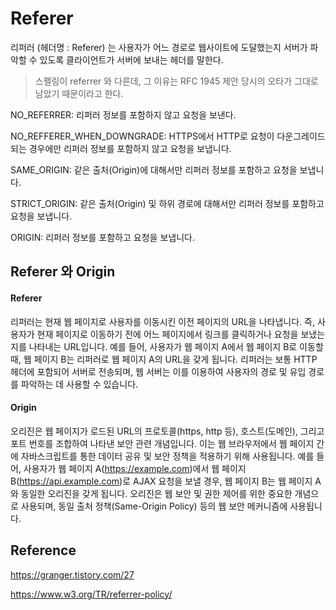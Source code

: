 # Referer

리퍼러 (헤더명 : Referer) 는 사용자가 어느 경로로 웹사이트에 도달했는지 서버가 파악할 수 있도록 클라이언트가 서버에 보내는 헤더를 말한다.




> 스펠링이 referrer 와 다른데, 그 이유는 RFC 1945 제안 당시의 오타가 그대로 남았기 때문이라고 한다.


NO_REFERRER: 리퍼러 정보를 포함하지 않고 요청을 보낸다.

NO_REFFERER_WHEN_DOWNGRADE: HTTPS에서 HTTP로 요청이 다운그레이드되는 경우에만 리퍼러 정보를 포함하지 않고 요청을 보냅니다.

SAME_ORIGIN: 같은 출처(Origin)에 대해서만 리퍼러 정보를 포함하고 요청을 보냅니다.

STRICT_ORIGIN: 같은 출처(Origin) 및 하위 경로에 대해서만 리퍼러 정보를 포함하고 요청을 보냅니다.

ORIGIN: 리퍼러 정보를 포함하고 요청을 보냅니다.

## Referer 와 Origin

#### Referer

리퍼러는 현재 웹 페이지로 사용자를 이동시킨 이전 페이지의 URL을 나타냅니다. 즉, 사용자가 현재 페이지로 이동하기 전에 어느 페이지에서 링크를 클릭하거나 요청을 보냈는지를 나타내는 URL입니다. 
예를 들어, 사용자가 웹 페이지 A에서 웹 페이지 B로 이동할 때, 웹 페이지 B는 리퍼러로 웹 페이지 A의 URL을 갖게 됩니다. 
리퍼러는 보통 HTTP 헤더에 포함되어 서버로 전송되며, 웹 서버는 이를 이용하여 사용자의 경로 및 유입 경로를 파악하는 데 사용할 수 있습니다.

#### Origin

오리진은 웹 페이지가 로드된 URL의 프로토콜(https, http 등), 호스트(도메인), 그리고 포트 번호를 조합하여 나타낸 보안 관련 개념입니다. 
이는 웹 브라우저에서 웹 페이지 간에 자바스크립트를 통한 데이터 공유 및 보안 정책을 적용하기 위해 사용됩니다. 
예를 들어, 사용자가 웹 페이지 A(https://example.com)에서 웹 페이지 B(https://api.example.com)로 AJAX 요청을 보낼 경우, 웹 페이지 B는 웹 페이지 A와 동일한 오리진을 갖게 됩니다. 
오리진은 웹 보안 및 권한 제어를 위한 중요한 개념으로 사용되며, 동일 출처 정책(Same-Origin Policy) 등의 웹 보안 메커니즘에 사용됩니다.


## Reference

https://granger.tistory.com/27

https://www.w3.org/TR/referrer-policy/